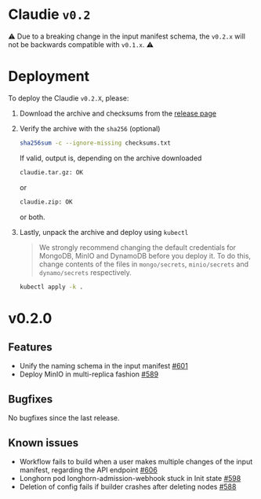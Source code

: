 # Claudie `v0.2`

:warning: Due to a breaking change in the input manifest schema, the `v0.2.x` will not be backwards compatible with `v0.1.x`. :warning:

# Deployment

To deploy the Claudie `v0.2.X`, please:

1. Download the archive and checksums from the [release page](https://github.com/Berops/claudie/releases)

2. Verify the archive with the `sha256` (optional)

    ```sh
    sha256sum -c --ignore-missing checksums.txt
    ```

    If valid, output is, depending on the archive downloaded

    ```sh
    claudie.tar.gz: OK
    ```

    or

    ```sh
    claudie.zip: OK
    ```

    or both.

3. Lastly, unpack the archive and deploy using `kubectl`

    > We strongly recommend changing the default credentials for MongoDB, MinIO and DynamoDB before you deploy it. To do this, change contents of the files in `mongo/secrets`, `minio/secrets` and `dynamo/secrets` respectively.

    ```sh
    kubectl apply -k .
    ```

# v0.2.0

## Features

- Unify the naming schema in the input manifest [#601](https://github.com/berops/claudie/pull/601)
- Deploy MinIO in multi-replica fashion [#589](https://github.com/berops/claudie/pull/589)

## Bugfixes

No bugfixes since the last release.

## Known issues

- Workflow fails to build when a user makes multiple changes of the input manifest, regarding the API endpoint [#606](https://github.com/berops/claudie/issues/606)
- Longhorn pod longhorn-admission-webhook stuck in Init state [#598](https://github.com/berops/claudie/issues/598)
- Deletion of config fails if builder crashes after deleting nodes [#588](https://github.com/berops/claudie/issues/588)
